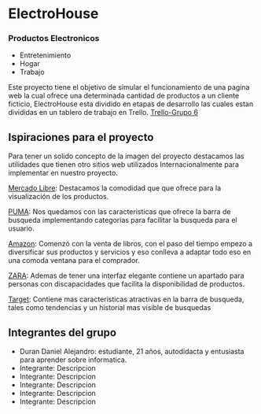 # ElectroHouse
### Productos Electronicos
* Entretenimiento
* Hogar
* Trabajo

Este proyecto tiene el objetivo de simular el funcionamiento de una pagina web la cual ofrece una determinada cantidad de productos a un cliente ficticio, ElectroHouse esta dividido en etapas de desarrollo las cuales estan divididas en un tablero de trabajo en Trello.
[Trello-Grupo 6](https://trello.com/b/RwabITuA/trabajo-integrador)

## Ispiraciones para el proyecto
Para tener un solido concepto de la imagen del proyecto destacamos las utilidades que tienen otro sitios web utilizados Internacionalmente para implementar en nuestro proyecto.

[Mercado Libre](https://www.mercadolibre.com): Destacamos la comodidad que que ofrece para la visualización de los productos.

[PUMA](https://ar.puma.com): Nos quedamos con las caracteristicas que ofrece la barra de busqueda implementando categorias para facilitar la busqueda para el usuario.

[Amazon](https://www.amazon.com): Comenzó con la venta de libros, con el paso del tiempo empezo a diversificar sus productos y servicios y eso conlleva a adaptar todo eso en una comoda ventana para el comprador.

[ZARA](https://www.zara.com): Ademas de tener una interfaz elegante contiene un apartado para personas con discapacidades que facilita la disponibilidad de productos.

[Target](https://www.target.com/): Contiene mas caracteristicas atractivas en la barra de busqueda, tales como tendencias y un historial mas visible de busquedas

## Integrantes del grupo
- Duran Daniel Alejandro: estudiante, 21 años, autodidacta y entusiasta para aprender sobre informatica.
- Integrante: Descripcion
- Integrante: Descripcion
- Integrante: Descripcion
- Integrante: Descripcion
- Integrante: Descripcion
